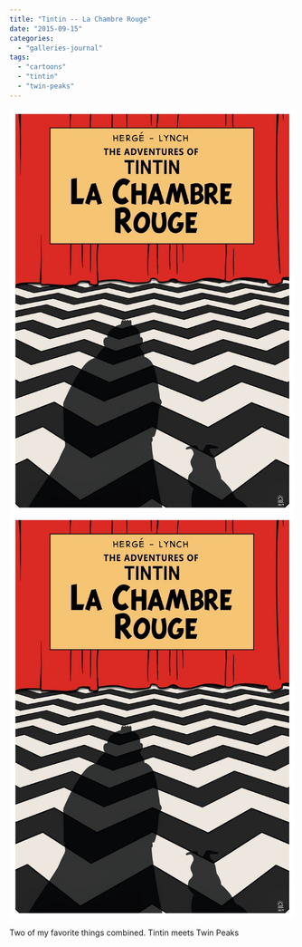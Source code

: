 ```yaml
---
title: "Tintin -- La Chambre Rouge"
date: "2015-09-15"
categories: 
  - "galleries-journal"
tags: 
  - "cartoons"
  - "tintin"
  - "twin-peaks"
---
```


[![](images/la-chambre-rouge.jpg)](images/la-chambre-rouge.jpg)
[![](images/la-chambre-rouge.jpg)](images/la-chambre-rouge.jpg)

Two of my favorite things combined. Tintin meets Twin Peaks
